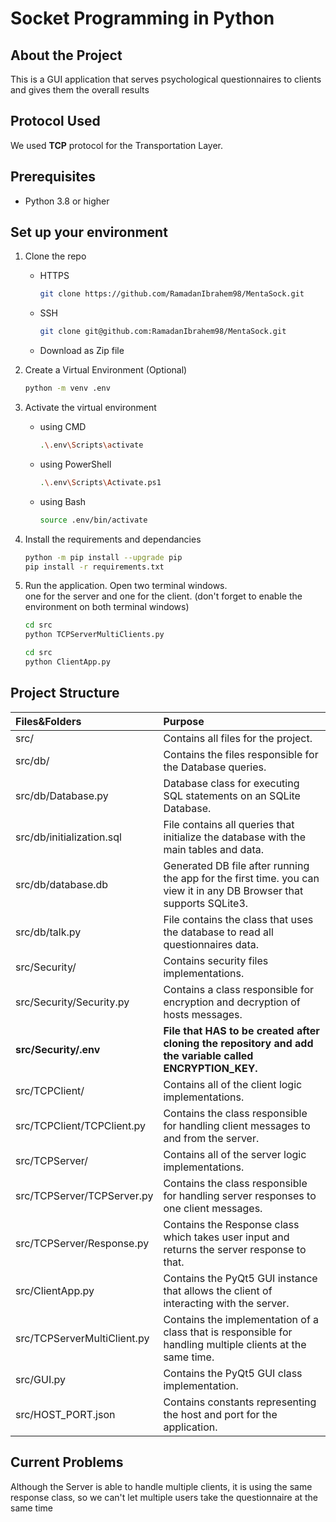 # Socket Programming in Python

## About the Project

This is a GUI application that serves psychological questionnaires to clients and gives them the overall results

## Protocol Used

We used **TCP** protocol for the Transportation Layer.

## Prerequisites

- Python 3.8 or higher

## Set up your environment

1. Clone the repo
   - HTTPS
     ```sh
     git clone https://github.com/RamadanIbrahem98/MentaSock.git
     ```
   - SSH
     ```sh
     git clone git@github.com:RamadanIbrahem98/MentaSock.git
     ```
   - Download as Zip file
1. Create a Virtual Environment (Optional)
   ```sh
   python -m venv .env
   ```
1. Activate the virtual environment

   - using CMD
     ```sh
     .\.env\Scripts\activate
     ```
   - using PowerShell
     ```sh
     .\.env\Scripts\Activate.ps1
     ```
   - using Bash
     ```sh
     source .env/bin/activate
     ```

1. Install the requirements and dependancies

   ```sh
   python -m pip install --upgrade pip
   pip install -r requirements.txt
   ```

1. Run the application. Open two terminal windows. \
   one for the server and one for the client. (don't forget to enable the environment on both terminal windows)

   ```sh
   cd src
   python TCPServerMultiClients.py
   ```

   ```sh
   cd src
   python ClientApp.py
   ```

## Project Structure

| Files&Folders               | Purpose                                                                                                              |
| :-------------------------- | :------------------------------------------------------------------------------------------------------------------- |
| src/                        | Contains all files for the project.                                                                                  |
| src/db/                     | Contains the files responsible for the Database queries.                                                             |
| src/db/Database.py          | Database class for executing SQL statements on an SQLite Database.                                                   |
| src/db/initialization.sql   | File contains all queries that initialize the database with the main tables and data.                                |
| src/db/database.db          | Generated DB file after running the app for the first time. you can view it in any DB Browser that supports SQLite3. |
| src/db/talk.py              | File contains the class that uses the database to read all questionnaires data.                                      |
| src/Security/               | Contains security files implementations.                                                                             |
| src/Security/Security.py    | Contains a class responsible for encryption and decryption of hosts messages.                                        |
| **src/Security/.env**       | **File that HAS to be created after cloning the repository and add the variable called ENCRYPTION_KEY.**             |
| src/TCPClient/              | Contains all of the client logic implementations.                                                                    |
| src/TCPClient/TCPClient.py  | Contains the class responsible for handling client messages to and from the server.                                  |
| src/TCPServer/              | Contains all of the server logic implementations.                                                                    |
| src/TCPServer/TCPServer.py  | Contains the class responsible for handling server responses to one client messages.                                 |
| src/TCPServer/Response.py   | Contains the Response class which takes user input and returns the server response to that.                          |
| src/ClientApp.py            | Contains the PyQt5 GUI instance that allows the client of interacting with the server.                               |
| src/TCPServerMultiClient.py | Contains the implementation of a class that is responsible for handling multiple clients at the same time.           |
| src/GUI.py                  | Contains the PyQt5 GUI class implementation.                                                                         |
| src/HOST_PORT.json          | Contains constants representing the host and port for the application.                                               |

## Current Problems

Although the Server is able to handle multiple clients, it is using the same response class, so we can't let multiple users take the questionnaire at the same time
